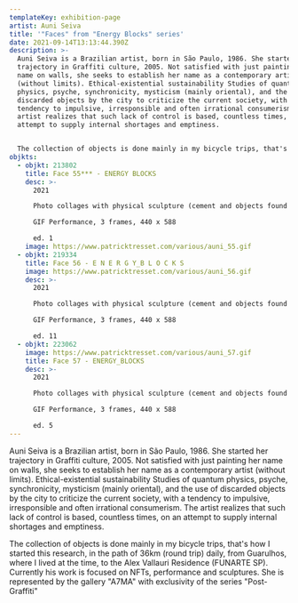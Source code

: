 ```yaml
---
templateKey: exhibition-page
artist: Auni Seiva
title: '"Faces" from "Energy Blocks" series'
date: 2021-09-14T13:13:44.390Z
description: >-
  Auni Seiva is a Brazilian artist, born in São Paulo, 1986. She started her
  trajectory in Graffiti culture, 2005. Not satisfied with just painting her
  name on walls, she seeks to establish her name as a contemporary artist
  (without limits). Ethical-existential sustainability Studies of quantum
  physics, psyche, synchronicity, mysticism (mainly oriental), and the use of
  discarded objects by the city to criticize the current society, with a
  tendency to impulsive, irresponsible and often irrational consumerism. The
  artist realizes that such lack of control is based, countless times, on an
  attempt to supply internal shortages and emptiness. 


  The collection of objects is done mainly in my bicycle trips, that's how I started this research, in the path of 36km (round trip) daily, from Guarulhos, where I lived at the time, to the Alex Vallauri Residence (FUNARTE SP). Currently her work is focused on NFTs, performance and sculptures. She is represented by the gallery "A7MA" with exclusivity of the series "Post-Graffiti"
objkts:
  - objkt: 213802
    title: Face 55*** - ENERGY BLOCKS
    desc: >-
      2021

      Photo collages with physical sculpture (cement and objects found in the streets) 

      GIF Performance, 3 frames, 440 x 588

      ed. 1
    image: https://www.patricktresset.com/various/auni_55.gif
  - objkt: 219334
    title: Face 56 - E N E R G Y_B L O C K S
    image: https://www.patricktresset.com/various/auni_56.gif
    desc: >-
      2021

      Photo collages with physical sculpture (cement and objects found in the streets) 

      GIF Performance, 3 frames, 440 x 588

      ed. 11
  - objkt: 223062
    image: https://www.patricktresset.com/various/auni_57.gif
    title: Face 57 - ENERGY_BLOCKS
    desc: >-
      2021

      Photo collages with physical sculpture (cement and objects found in the streets) 

      GIF Performance, 3 frames, 440 x 588

      ed. 5
---
```

Auni Seiva is a Brazilian artist, born in São Paulo, 1986. She started her trajectory in Graffiti culture, 2005. Not satisfied with just painting her name on walls, she seeks to establish her name as a contemporary artist (without limits). Ethical-existential sustainability Studies of quantum physics, psyche, synchronicity, mysticism (mainly oriental), and the use of discarded objects by the city to criticize the current society, with a tendency to impulsive, irresponsible and often irrational consumerism. The artist realizes that such lack of control is based, countless times, on an attempt to supply internal shortages and emptiness. 

The collection of objects is done mainly in my bicycle trips, that's how I started this research, in the path of 36km (round trip) daily, from Guarulhos, where I lived at the time, to the Alex Vallauri Residence (FUNARTE SP). Currently his work is focused on NFTs, performance and sculptures. She is represented by the gallery "A7MA" with exclusivity of the series "Post-Graffiti"